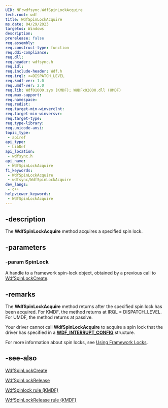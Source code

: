 ```yaml
---
UID: NF:wdfsync.WdfSpinLockAcquire
tech.root: wdf
title: WdfSpinLockAcquire
ms.date: 04/29/2023
targetos: Windows
description: 
prerelease: false
req.assembly: 
req.construct-type: function
req.ddi-compliance: 
req.dll: 
req.header: wdfsync.h
req.idl: 
req.include-header: Wdf.h
req.irql: <=DISPATCH_LEVEL
req.kmdf-ver: 1.0
req.umdf-ver: 2.0
req.lib: Wdf01000.sys (KMDF); WUDFx02000.dll (UMDF)
req.max-support: 
req.namespace: 
req.redist: 
req.target-min-winverclnt: 
req.target-min-winversvr: 
req.target-type: 
req.type-library: 
req.unicode-ansi: 
topic_type:
 - apiref
api_type:
 - LibDef
api_location:
 - wdfsync.h
api_name:
 - WdfSpinLockAcquire
f1_keywords:
 - WdfSpinLockAcquire
 - wdfsync/WdfSpinLockAcquire
dev_langs:
 - c++
helpviewer_keywords:
 - WdfSpinLockAcquire
---
```


## -description

The <b>WdfSpinLockAcquire</b> method acquires a specified spin lock.

## -parameters

### -param SpinLock

A handle to a framework spin-lock object, obtained by a previous call to <a href="/windows-hardware/drivers/ddi/wdfsync/nf-wdfsync-wdfspinlockcreate">WdfSpinLockCreate</a>.

## -remarks

The **WdfSpinLockAcquire** method returns after the specified spin lock has been acquired. For KMDF, the method returns at IRQL = DISPATCH_LEVEL. For UMDF, the method returns at passive.
 
Your driver cannot call **WdfSpinLockAcquire** to acquire a spin lock that the driver has specified in a [**WDF_INTERRUPT_CONFIG**](../wdfinterrupt/ns-wdfinterrupt-_wdf_interrupt_config.md) structure.
 
For more information about spin locks, see [Using Framework Locks](/windows-hardware/drivers/wdf/using-framework-locks).

## -see-also

<a href="/windows-hardware/drivers/ddi/wdfsync/nf-wdfsync-wdfspinlockcreate">WdfSpinLockCreate</a>

<a href="/windows-hardware/drivers/ddi/wdfsync/nf-wdfsync-wdfspinlockrelease">WdfSpinLockRelease</a>

[WdfSpinlock rule (KMDF)](/windows-hardware/drivers/devtest/kmdf-wdfspinlock)

[WdfSpinLockRelease rule (KMDF)](/windows-hardware/drivers/devtest/kmdf-wdfspinlockrelease)
